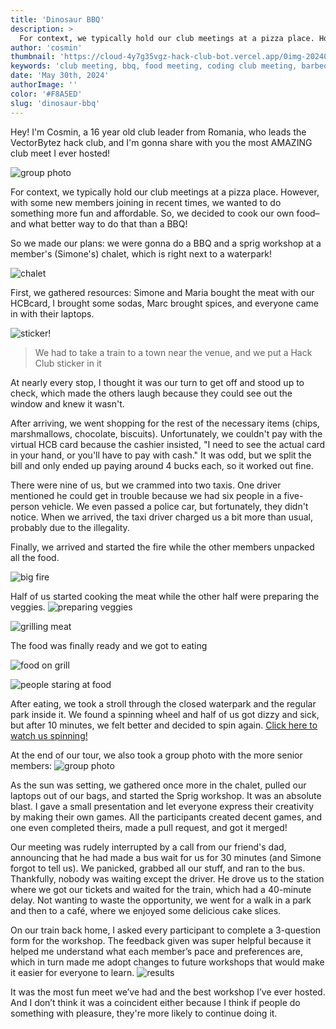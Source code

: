 ```yaml
---
title: 'Dinosaur BBQ'
description: >
  For context, we typically hold our club meetings at a pizza place. However, with some new members joining in recent times, we wanted to do something more fun and affordable. So, we decided to cook our own food– and what better way to do that than a BBQ!
author: 'cosmin'
thumbnail: 'https://cloud-4y7g35vgz-hack-club-bot.vercel.app/0img-20240309-wa0061.jpg'
keywords: 'club meeting, bbq, food meeting, coding club meeting, barbeque, shenanigans'
date: 'May 30th, 2024'
authorImage: ''
color: '#F8A5ED'
slug: 'dinosaur-bbq'
---
```


Hey! I'm Cosmin, a 16 year old club leader from Romania, who leads the VectorBytez hack club, and I'm gonna share with you the most AMAZING club meet I ever hosted!

![group photo](https://cloud-4y7g35vgz-hack-club-bot.vercel.app/0img-20240309-wa0061.jpg)

For context, we typically hold our club meetings at a pizza place. However, with some new members joining in recent times, we wanted to do something more fun and affordable. So, we decided to cook our own food– and what better way to do that than a BBQ!

So we made our plans: we were gonna do a BBQ and a sprig workshop at a member's (Simone's) chalet, which is right next to a waterpark! 

![chalet](https://cloud-5u99yi2yw-hack-club-bot.vercel.app/0274602213.jpg)

First, we gathered resources: Simone and Maria bought the meat with our HCBcard, I brought some sodas, Marc brought spices, and everyone came in with their laptops.

![sticker!](https://cloud-crzden5u1-hack-club-bot.vercel.app/0img-20240309-wa0071.jpg)
> We had to take a train to a town near the venue, and we put a Hack Club sticker in it

At nearly every stop, I thought it was our turn to get off and stood up to check, which made the others laugh because they could see out the window and knew it wasn't.

After arriving, we went shopping for the rest of the necessary items (chips, marshmallows, chocolate, biscuits). Unfortunately, we couldn't pay with the virtual HCB card because the cashier insisted, "I need to see the actual card in your hand, or you'll have to pay with cash." It was odd, but we split the bill and only ended up paying around 4 bucks each, so it worked out fine.

There were nine of us, but we crammed into two taxis. One driver mentioned he could get in trouble because we had six people in a five-person vehicle. We even passed a police car, but fortunately, they didn't notice. When we arrived, the taxi driver charged us a bit more than usual, probably due to the illegality.

Finally, we arrived and started the fire while the other members unpacked all the food.

![big fire](https://cloud-cke7fzldp-hack-club-bot.vercel.app/0img-20240309-wa0096.jpg)

Half of us started cooking the meat while the other half were preparing the veggies.
![preparing veggies](https://cloud-n9ylah4zh-hack-club-bot.vercel.app/0img-20240309-wa0069.jpg)

![grilling meat](https://cloud-c20ex096u-hack-club-bot.vercel.app/0img-20240309-wa0097.jpg)

The food was finally ready and we got to eating

![food on grill](https://cloud-lp7vrrj65-hack-club-bot.vercel.app/0img-20240309-wa0100.jpg)

![people staring at food](https://cloud-86es9guuu-hack-club-bot.vercel.app/0img-20240309-wa0104.jpg)

After eating, we took a stroll through the closed waterpark and the regular park inside it. We found a spinning wheel and half of us got dizzy and sick, but after 10 minutes, we felt better and decided to spin again. [Click here to watch us spinning!](https://drive.google.com/file/d/13mJsRcLYoi6l9GEcA4Y_LnczJKJPK1rn/view?usp=sharing)

At the end of our tour, we also took a group photo with the more senior members:
![group photo](https://cloud-4y7g35vgz-hack-club-bot.vercel.app/0img-20240309-wa0061.jpg)

As the sun was setting, we gathered once more in the chalet, pulled our laptops out of our bags, and started the Sprig workshop. It was an absolute blast. I gave a small presentation and let everyone express their creativity by making their own games. All the participants created decent games, and one even completed theirs, made a pull request, and got it merged!

Our meeting was rudely interrupted by a call from our friend's dad, announcing that he had made a bus wait for us for 30 minutes (and Simone forgot to tell us). We panicked, grabbed all our stuff, and ran to the bus. Thankfully, nobody was waiting except the driver. He drove us to the station where we got our tickets and waited for the train, which had a 40-minute delay. Not wanting to waste the opportunity, we went for a walk in a park and then to a café, where we enjoyed some delicious cake slices.

On our train back home, I asked every participant to complete a 3-question form for the workshop. The feedback given was super helpful because it helped me understand what each member’s pace and preferences are, which in turn made me adopt changes to future workshops that would make it easier for everyone to learn.
![results](https://cloud-atcmiy4qc-hack-club-bot.vercel.app/0screenshot_20240530-022439-941.png)

It was the most fun meet we’ve had and the best workshop I’ve ever hosted. And I don’t think it was a coincident either because I think if people do something with pleasure, they're more likely to continue doing it.
